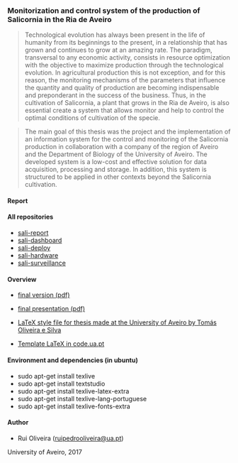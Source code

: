 ### Monitorization and control system of the production of Salicornia in the Ria de Aveiro

> Technological evolution has always been present in the life of humanity from its beginnings to the present, in a relationship that has grown and continues to grow at an amazing rate. The paradigm, transversal to any economic activity, consists in resource optimization with the objective to maximize production through the technological evolution. In agricultural production this is not exception, and for this reason, the monitoring mechanisms of the parameters that influence the quantity and quality of production are becoming indispensable and preponderant in the success of the business. Thus, in the cultivation of Salicornia, a plant that grows in the Ria de Aveiro, is also essential create a system that allows monitor and help to control the optimal conditions of cultivation of the specie.

> The main goal of this thesis was the project and the implementation of an information system for the control and monitoring of the Salicornia production in collaboration with a company of the region of Aveiro and the Department of Biology of the University of Aveiro. The developed system is a low-cost and effective solution for data acquisition, processing and storage. In addition, this system is structured to be applied in other contexts beyond the Salicornia cultivation.


#### Report

#### All repositories

* [sali-report](https://github.com/ruipoliveira/sali-report)
* [sali-dashboard](https://github.com/ruipoliveira/sali-dashboard)
* [sali-deploy](https://github.com/ruipoliveira/sali-deploy)
* [sali-hardware](https://github.com/ruipoliveira/sali-hardware)
* [sali-surveillance](https://github.com/ruipoliveira/sali-surveillance)

#### Overview 

* [final version (pdf) ](https://github.com/ruipoliveira/ThesisSalicornia-report/blob/master/thesis-roliveira.pdf)

* [final presentation (pdf) ](https://github.com/ruipoliveira/sali-report/blob/master/resources/tese_roliveira.pdf)

* [LaTeX style file for thesis made at the University of Aveiro by Tomás Oliveira e Silva](https://github.com/ruipoliveira/ThesisSalicornia-report/blob/master/uaThesis.sty) 

* [Template LaTeX in code.ua.pt](https://code.ua.pt/projects/latex-ua/repository/revisions/master/show/LyX) 

#### Environment and dependencies (in ubuntu)

* sudo apt-get install texlive
* sudo apt-get install textstudio
* sudo apt-get install texlive-latex-extra
* sudo apt-get install texlive-lang-portuguese
* sudo apt-get install texlive-fonts-extra

#### Author
* Rui Oliveira (ruipedrooliveira@ua.pt)

University of Aveiro, 2017
